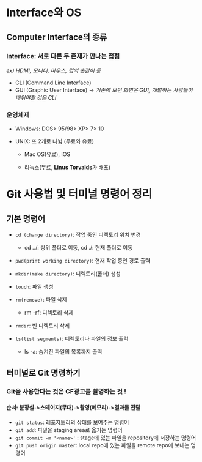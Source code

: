 # Interface와 OS 

## Computer Interface의 종류

### Interface: 서로 다른 두 존재가 만나는 접점  

*ex) HDMI, 모니터, 마우스, 컵의 손잡이 등*

* CLI (Command Line Interface)
* GUI (Graphic User Interface)
*-> 기존에 보던 화면은 GUI, 개발하는 사람들이 배워야할 것은 CLI*

### 운영체제

- Windows: DOS> 95/98> XP> 7> 10

- UNIX: 또 2개로 나뉨 (무료와 유료)

  - Mac OS(유료), IOS 

  - 리눅스(무료, **Linus Torvalds**가 배포)



# Git 사용법 및 터미널 명령어 정리

## 기본 명령어

* `cd (change directory)`: 작업 중인 디렉토리 위치 변경
  * cd ../: 상위 폴더로 이동,  cd ./: 현재 폴더로 이동

* `pwd(print working directory)`: 현재 작업 중인 경로 출력
* `mkdir(make directory)`: 디렉토리(폴더) 생성
* `touch`: 파일 생성
* `rm(remove)`: 파일 삭제
  * rm -rf: 디렉토리 삭제
* `rmdir`: 빈 디렉토리 삭제
* `ls(list segments)`: 디렉토리나 파일의 정보 출력
  * ls -a: 숨겨진 파일의 목록까지 출력



## 터미널로 Git 명령하기

### Git을 사용한다는 것은 CF광고를 촬영하는 것 !

#### 순서: 분장실->스테이지(무대)->촬영(메모리)->결과물 전달

* `git status`: 레포지토리의 상태를 보여주는 명령어
* `git add`: 파일을 staging area로 옮기는 명령어
* `git commit -m '<name>'` : stage에 있는 파일을 repository에 저장하는 명령어
* `git push origin master`: local repo에 있는 파일을 remote repo에 보내는 명령어

